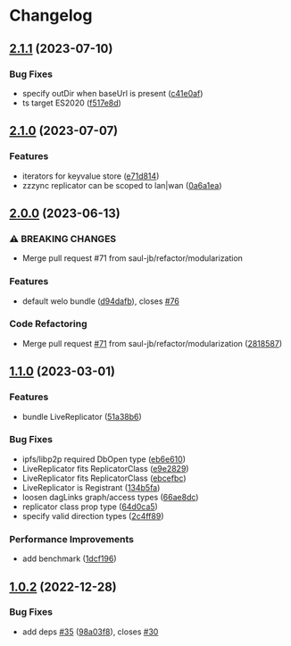# Changelog

## [2.1.1](https://github.com/hldb/welo/compare/v2.1.0...v2.1.1) (2023-07-10)


### Bug Fixes

* specify outDir when baseUrl is present ([c41e0af](https://github.com/hldb/welo/commit/c41e0af94336f67e1813ac26de8920c983081ce4))
* ts target ES2020 ([f517e8d](https://github.com/hldb/welo/commit/f517e8d6f31df493fa75eee9d42aea639bcbe830))

## [2.1.0](https://github.com/hldb/welo/compare/v2.0.0...v2.1.0) (2023-07-07)


### Features

* iterators for keyvalue store ([e71d814](https://github.com/hldb/welo/commit/e71d8146a23258e562dd5f44897878fbb4e99264))
* zzzync replicator can be scoped to lan|wan ([0a6a1ea](https://github.com/hldb/welo/commit/0a6a1ea216bb2807f8f0a889a9e38431d2cefa89))

## [2.0.0](https://github.com/hldb/welo/compare/v1.1.0...v2.0.0) (2023-06-13)


### ⚠ BREAKING CHANGES

* Merge pull request #71 from saul-jb/refactor/modularization

### Features

* default welo bundle ([d94dafb](https://github.com/hldb/welo/commit/d94dafb8ff880bdb5c42400fa1a309c43900b5d1)), closes [#76](https://github.com/hldb/welo/issues/76)


### Code Refactoring

* Merge pull request [#71](https://github.com/hldb/welo/issues/71) from saul-jb/refactor/modularization ([2818587](https://github.com/hldb/welo/commit/2818587ef756d767963ba7e46233f2c99ee1234f))

## [1.1.0](https://github.com/hldb/welo/compare/v1.0.2...v1.1.0) (2023-03-01)


### Features

* bundle LiveReplicator ([51a38b6](https://github.com/hldb/welo/commit/51a38b67dc6288cafaf58835388116b121a1f14d))


### Bug Fixes

* ipfs/libp2p required DbOpen type ([eb6e610](https://github.com/hldb/welo/commit/eb6e610bb1c080f051a86218db7c582fdcbe11f5))
* LiveReplicator fits ReplicatorClass ([e9e2829](https://github.com/hldb/welo/commit/e9e282971d389cb76dd8ada766ec6020ecf81f2e))
* LiveReplicator fits ReplicatorClass ([ebcefbc](https://github.com/hldb/welo/commit/ebcefbcca6ad08ef437f4a19014e447d1dcb308e))
* LiveReplicator is Registrant ([134b5fa](https://github.com/hldb/welo/commit/134b5fa4bb0a9d83b7d9b2f4bd5e399f24414b84))
* loosen dagLinks graph/access types ([66ae8dc](https://github.com/hldb/welo/commit/66ae8dcd56946ac79b1afe0f8f05132f4ef50262))
* replicator class prop type ([64d0ca5](https://github.com/hldb/welo/commit/64d0ca519ae40e3f9f0db57dd316cbc242a5e6ef))
* specify valid direction types ([2c4ff89](https://github.com/hldb/welo/commit/2c4ff89dc865ff0ccfc98a40ff16cce240300026))


### Performance Improvements

* add benchmark ([1dcf196](https://github.com/hldb/welo/commit/1dcf196ab28a3469fb0e6ad487067d6b55257fc2))

## [1.0.2](https://github.com/hldb/welo/compare/v1.0.1...v1.0.2) (2022-12-28)


### Bug Fixes

* add deps [#35](https://github.com/hldb/welo/issues/35) ([98a03f8](https://github.com/hldb/welo/commit/98a03f8d8ecf1802ee3b2ce2833e428c817e92fc)), closes [#30](https://github.com/hldb/welo/issues/30)
